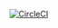[![CircleCI](https://circleci.com/gh/Niksel00/ajs-containers-lesson-8-task-3/tree/master.svg?style=svg)](https://circleci.com/gh/Niksel00/ajs-containers-lesson-8-task-3/tree/master)
